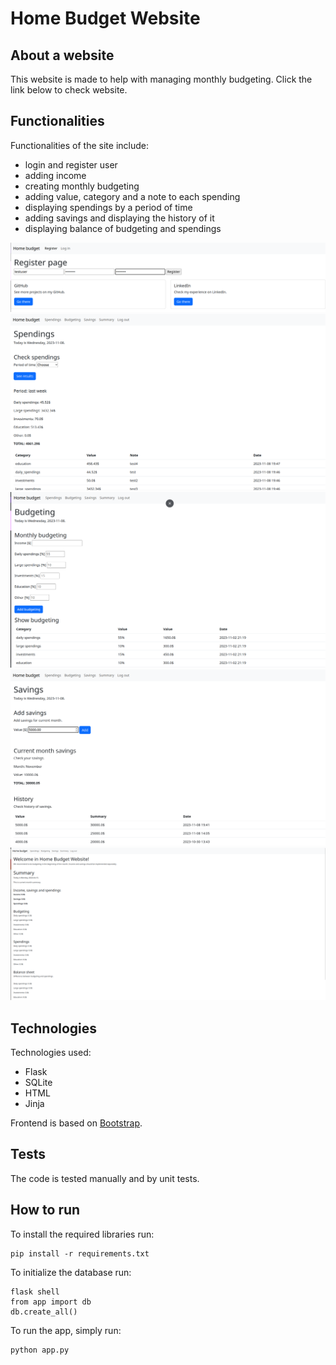 # Home Budget Website

## About a website

This website is made to help with managing monthly budgeting. Click the link below to check website.

## Functionalities

Functionalities of the site include:
- login and register user
- adding income
- creating monthly budgeting
- adding value, category and a note to each spending
- displaying spendings by a period of time
- adding savings and displaying the history of it
- displaying balance of budgeting and spendings

![Alt](https://github.com/jgmbl/home-budget/blob/main/Screenshots/0.png)
![Alt](https://github.com/jgmbl/home-budget/blob/main/Screenshots/1.png)
![Alt](https://github.com/jgmbl/home-budget/blob/main/Screenshots/2.png)
![Alt](https://github.com/jgmbl/home-budget/blob/main/Screenshots/3.png)
![Alt](https://github.com/jgmbl/home-budget/blob/main/Screenshots/4.png)

## Technologies

Technologies used:
- Flask
- SQLite
- HTML
- Jinja

Frontend is based on [Bootstrap](https://getbootstrap.com/).

## Tests

The code is tested manually and by unit tests.

## How to run
To install the required libraries run:

```
pip install -r requirements.txt
```

To initialize the database run:
```
flask shell
from app import db
db.create_all()
```

To run the app, simply run:
```
python app.py
```

